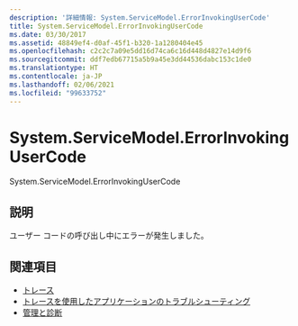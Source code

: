 ```yaml
---
description: '詳細情報: System.ServiceModel.ErrorInvokingUserCode'
title: System.ServiceModel.ErrorInvokingUserCode
ms.date: 03/30/2017
ms.assetid: 48849ef4-d0af-45f1-b320-1a1280404e45
ms.openlocfilehash: c2c2c7a09e5dd16d74ca6c16d448d4827e14d9f6
ms.sourcegitcommit: ddf7edb67715a5b9a45e3dd44536dabc153c1de0
ms.translationtype: HT
ms.contentlocale: ja-JP
ms.lasthandoff: 02/06/2021
ms.locfileid: "99633752"
---
```

# <a name="systemservicemodelerrorinvokingusercode"></a>System.ServiceModel.ErrorInvokingUserCode

System.ServiceModel.ErrorInvokingUserCode  
  
## <a name="description"></a>説明  

 ユーザー コードの呼び出し中にエラーが発生しました。  
  
## <a name="see-also"></a>関連項目

- [トレース](index.md)
- [トレースを使用したアプリケーションのトラブルシューティング](using-tracing-to-troubleshoot-your-application.md)
- [管理と診断](../index.md)
